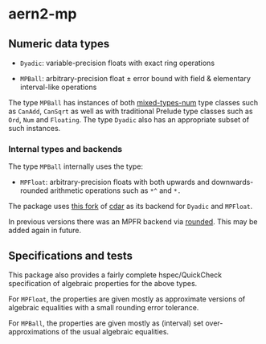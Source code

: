 # aern2-mp

## Numeric data types

* `Dyadic`:  variable-precision floats with exact ring operations
  
* `MPBall`: arbitrary-precision float ± error bound with field & elementary interval-like operations
  
The type `MPBall` has instances of both [mixed-types-num](https://hackage.haskell.org/package/mixed-types-num) type classes such as `CanAdd`, `CanSqrt` as well as with traditional Prelude type classes such as `Ord`, `Num` and `Floating`.
The type `Dyadic` also has an appropriate subset of such instances.  

### Internal types and backends

The type `MPBall` internally uses the type:

* `MPFloat`: arbitrary-precision floats with both upwards and downwards-rounded arithmetic operations such as `*^` and `*.`

The package uses [this fork](https://github.com/michalkonecny/cdar) of [cdar](https://github.com/jensblanck/cdar) as its backend for `Dyadic` and `MPFloat`.

In previous versions there was an MPFR backend via [rounded](https://hackage.haskell.org/package/rounded).  This may be added again in future.

## Specifications and tests

This package also provides a fairly complete hspec/QuickCheck specification of algebraic properties for the above types.  

For `MPFloat`, the properties are given mostly as approximate versions of algebraic equalities with a small rounding error tolerance.  

For `MPBall`, the properties are given mostly as (interval) set over-approximations of the usual algebraic equalities.
